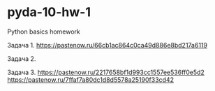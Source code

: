# pyda-10-hw-1
Python basics homework

Задача 1. https://pastenow.ru/66cb1ac864c0ca49d886e8bd217a6119

Задача 2. 


Задача 3. https://pastenow.ru/2217658bf1d993cc1557ee536ff0e5d2
https://pastenow.ru/7ffaf7a80dc1d8d5578a25190f33cd42

